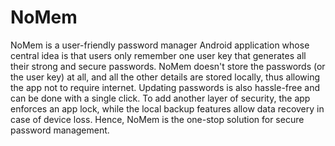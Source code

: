 # NoMem

NoMem is a user-friendly password manager Android application whose central idea is that users only remember one user key that generates all their strong and secure passwords. NoMem doesn't store the passwords (or the user key) at all, and all the other details are stored locally, thus allowing the app not to require internet. Updating passwords is also hassle-free and can be done with a single click. To add another layer of security, the app enforces an app lock, while the local backup features allow data recovery in case of device loss. Hence, NoMem is the one-stop solution for secure password management.
